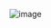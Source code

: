 ![image](https://user-images.githubusercontent.com/87827712/194734706-c1158130-16d0-48f0-a002-49f81108c77d.png)
